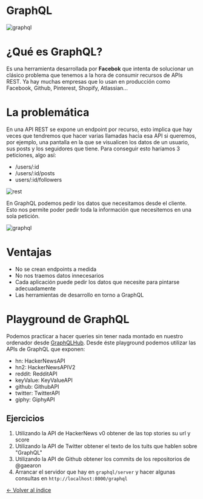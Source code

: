 # GraphQL

![graphql](https://miro.medium.com/max/1000/1*Fz_DTbJptm_S7GccttSFVw.png)


# ¿Qué es GraphQL?

Es una herramienta desarrollada por **Facebok** que intenta de solucionar un clásico problema que tenemos a la hora de consumir recursos de APIs REST.
Ya hay muchas empresas que lo usan en producción como Facebook, Github, Pinterest, Shopify, Atlassian...

# La problemática

En una API REST se expone un endpoint por recurso, esto implica que hay veces que tendremos que hacer varias llamadas hacia esa API si queremos, por ejemplo, una pantalla en la que se visualicen los datos de un usuario, sus posts y los seguidores que tiene. Para conseguir esto haríamos 3 peticiones, algo así:

* /users/:id
* /users/:id/posts
* users/:id/followers

![rest](https://imgur.com/VRyV7Jh.png)

En GraphQL podemos pedir los datos que necesitamos desde el cliente. Esto nos permite poder pedir toda la información que necesitemos en una sola petición.

![graphql](https://imgur.com/z9VKnHs.png)

# Ventajas

* No se crean endpoints a medida
* No nos traemos datos innecesarios
* Cada aplicación puede pedir los datos que necesite para pintarse adecuadamente
* Las herramientas de desarrollo en torno a GraphQL


# Playground de GraphQL

Podemos practicar a hacer queries sin tener nada montado en nuestro ordenador desde [GraphQLHub](https://www.graphqlhub.com/playground).
Desde éste playground podemos utilizar las APIs de GraphQL que exponen:

* hn: HackerNewsAPI
* hn2: HackerNewsAPIV2
* reddit: RedditAPI
* keyValue: KeyValueAPI
* github: GithubAPI
* twitter: TwitterAPI
* giphy: GiphyAPI

## Ejercicios

1. Utilizando la API de HackerNews v0 obtener de las top stories su url y score
2. Utilizando la API de Twitter obtener el texto de los tuits que hablen sobre "GraphQL"
3. Utilizando la API de Github obtener los commits de los repositorios de @gaearon
4. Arrancar el servidor que hay en `graphql/server` y hacer algunas consultas en `http://localhost:8000/graphql`


[<- Volver al índice](./../README.md)